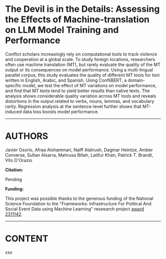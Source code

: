 # The Devil is in the Details: Assessing the Effects of Machine-translation on LLM Model Training and Performance

Conflict scholars increasingly rely on computational tools to track violence and cooperation at a global scale. To study foreign locations, researchers often use machine translation (MT), but rarely evaluate the quality of the MT output or its consequences on model performance. Using a multi-lingual parallel corpus, this study evaluates the quality of different MT tools for text written in English, Arabic, and Spanish.  Using ConfliBERT, a domain-specific model, we test the effect of MT variations on model performance, and find that MT texts tend to yield better results than native texts.   The analysis shows considerable quality variation across MT tools and reveals distortions in the output related to verbs, nouns, lemmas, and vocabulary rarity. Regression analysis at the sentence-level further shows that MT-induced data loss boosts model performance. 

---

# AUTHORS

Javier Osorio, Afraa Alshammari, Naiff Alatrush, Dagmar Heintze, Amber Converse, Sultan Alsarra, Mahrusa Billah, Latifur Khan, Patrick T. Brandt, Vito D'Orazio


**Citation:**

Pending


**Funding:**

This project was possible thanks to the generous funding of the National Science Foundation to the "Frameworks: Infrastructure For Political And Social Event Data using Machine Learning" reseearch project [award 2311142](https://www.nsf.gov/awardsearch/showAward?AWD_ID=2311142&HistoricalAwards=false).



---

# CONTENT

xxx






